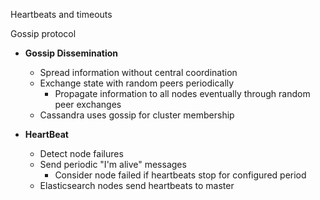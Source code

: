 ---
---

Heartbeats and timeouts

Gossip protocol 

- **Gossip Dissemination**
  - Spread information without central coordination
  - Exchange state with random peers periodically
    - Propagate information to all nodes eventually through random peer exchanges
  - Cassandra uses gossip for cluster membership

- **HeartBeat**
  - Detect node failures
  - Send periodic "I'm alive" messages
    - Consider node failed if heartbeats stop for configured period
  - Elasticsearch nodes send heartbeats to master

